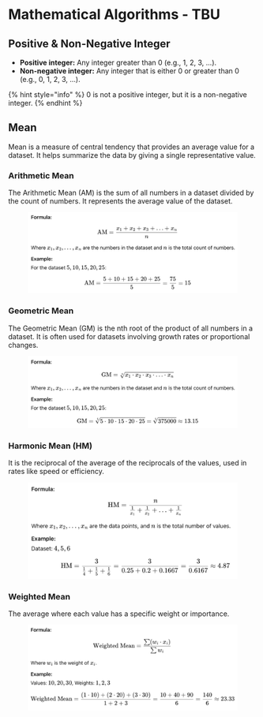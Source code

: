 # Mathematical Algorithms - TBU

## **Positive & Non-Negative Integer**

* **Positive integer:** Any integer greater than 0 (e.g., 1, 2, 3, ...).
* **Non-negative integer:** Any integer that is either 0 or greater than 0 (e.g., 0, 1, 2, 3, ...).

{% hint style="info" %}
0 is not a positive integer, but it is a non-negative integer.
{% endhint %}

## **Mean**

Mean is a measure of central tendency that provides an average value for a dataset. It helps summarize the data by giving a single representative value.

### **Arithmetic Mean**

The Arithmetic Mean (AM) is the sum of all numbers in a dataset divided by the count of numbers. It represents the average value of the dataset.

<figure><img src="../.gitbook/assets/maths-algo-01.png" alt="" width="563"><figcaption></figcaption></figure>

### **Geometric Mean**

The Geometric Mean (GM) is the nth root of the product of all numbers in a dataset. It is often used for datasets involving growth rates or proportional changes.

<figure><img src="../.gitbook/assets/maths-algo-02.png" alt="" width="563"><figcaption></figcaption></figure>

### **Harmonic Mean (HM)**

It is the reciprocal of the average of the reciprocals of the values, used in rates like speed or efficiency.

<figure><img src="../.gitbook/assets/maths-algo-03.png" alt="" width="563"><figcaption></figcaption></figure>

### **Weighted Mean**

The average where each value has a specific weight or importance.

<figure><img src="../.gitbook/assets/maths-algo-04.png" alt="" width="563"><figcaption></figcaption></figure>
